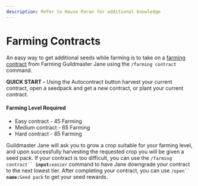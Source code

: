 ```yaml
---
description: Refer to House Paran for additional knowledge
---
```


# Farming Contracts

An easy way to get additional seeds while farming is to take on a [farming contract](https://oldschool.runescape.wiki/w/Guildmaster\_Jane#Farming\_contracts) from Farming Guildmaster Jane using the `/farming contract` command.&#x20;

**QUICK START -** Using the Autocontract button  harvest your current contract, open a seedpack and get a new contract, or plant your current contract.

#### Farming Level Required

* Easy contract - 45 Farming
* Medium contract - 65 Farming
* Hard contract - 85 Farming

Guildmaster Jane will ask you to grow a crop suitable for your farming level, and upon successfully harvesting the requested crop you will be given a seed pack. If your contract is too difficult, you can use the `/farming contract`` `**`input:`**`easier` command to have Jane downgrade your contract to the next lowest tier. After completing your contract, you can use `/open`` `**`name:`**`Seed pack` to get your seed rewards.
